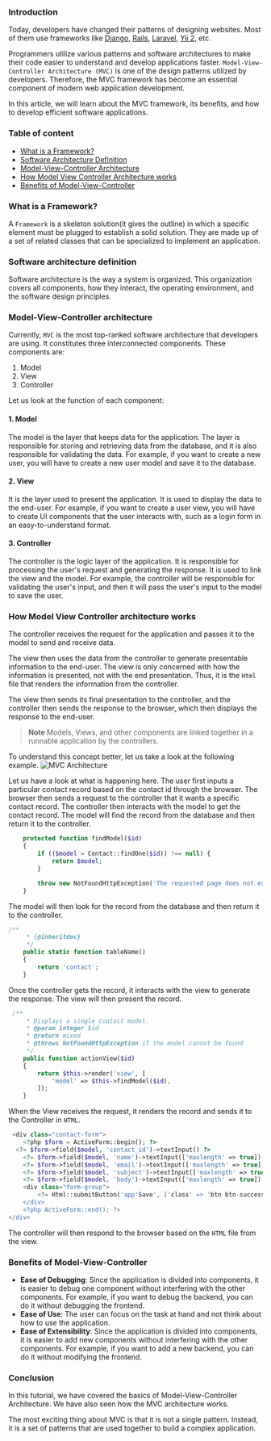 
### Introduction
Today, developers have changed their patterns of designing websites. Most of them use frameworks like [Django](https://www.djangoproject.com), [Rails](https://rubyonrails.org/), [Laravel](https://laravel.com/), [Yii 2](https://www.yiiframework.com/), etc. 

Programmers utilize various patterns and software architectures to make their code easier to understand and develop applications faster. `Model-View-Controller Architecture (MVC)` is one of the design patterns utilized by developers. Therefore, the MVC framework has become an essential component of modern web application development.

In this article, we will learn about the MVC framework, its benefits, and how to develop efficient software applications.

### Table of content
- [What is a Framework?](#what-is-a-framework)
- [Software Architecture Definition](#software-architecture-definition)
- [Model-View-Controller Architecture](#model-view-controller-architecture)
- [How Model View Controller Architecture works](#how-model-view-controller-architecture-works)
- [Benefits of Model-View-Controller ](#benefits-of-model-view-controller )

### What is a Framework?
A `Framework` is a skeleton solution(it gives the outline) in which a specific element must be plugged to establish a solid solution. They are made up of a set of related classes that can be specialized to implement an application.

### Software architecture definition
Software architecture is the way a system is organized. This organization covers all components, how they interact, the operating environment, and the software design principles. 

### Model-View-Controller architecture
Currently, `MVC` is the most top-ranked software architecture that developers are using. It constitutes three interconnected components. These components are: 

1. Model
2. View
3. Controller

Let us look at the function of each component:

#### 1. Model
The model is the layer that keeps data for the application. The layer is responsible for storing and retrieving data from the database, and it is also responsible for validating the data. For example, if you want to create a new user, you will have to create a new user model and save it to the database.

#### 2. View
It is the layer used to present the application. It is used to display the data to the end-user. For example, if you want to create a user view, you will have to create UI components that the user interacts with, such as a login form in an easy-to-understand format.

#### 3. Controller
The controller is the logic layer of the application. It is responsible for processing the user's request and generating the response. It is used to link the view and the model. For example, the controller will be responsible for validating the user's input, and then it will pass the user's input to the model to save the user.

 ### How Model View Controller architecture works
The controller receives the request for the application and passes it to the model to send and receive data.

The view then uses the data from the controller to generate presentable information to the end-user.
The view is only concerned with how the information is presented, not with the end presentation. Thus, it is the `Html` file that renders the information from the controller.
 
The view then sends its final presentation to the controller, and the controller then sends the response to the browser, which then displays the response to the end-user.
 > **Note** Models, Views, and other components are linked together in a runnable application by the controllers.

To understand this concept better, let us take a look at the following example.
![MVC Architecture](/engineering-education/what-is-mvc-and-how-does-it-work?/mvc.png)  

Let us have a look at what is happening here. The user first inputs a particular contact record based on the contact id through the browser. The browser then sends a request to the controller that it wants a specific contact record. The controller then interacts with the model to get the contact record. The model will find the record from the database and then return it to the controller.

```php
    protected function findModel($id)
    {
        if (($model = Contact::findOne($id)) !== null) {
            return $model;
        }

        throw new NotFoundHttpException('The requested page does not exist.');
    } 
```

The model will then look for the record from the database and then return it to the controller.

```php
/**
     * {@inheritdoc}
     */
    public static function tableName()
    {
        return 'contact';
    }  
```

Once the controller gets the record, it interacts with the view to generate the response. The view will then present the record.
```php
 /**
     * Displays a single Contact model.
     * @param integer $id
     * @return mixed
     * @throws NotFoundHttpException if the model cannot be found
     */
    public function actionView($id)
    {
        return $this->render('view', [
            'model' => $this->findModel($id),
        ]);
    }
```
When the View receives the request, it renders the record and sends it to the Controller in `HTML`.
```php
 <div class="contact-form">
    <?php $form = ActiveForm::begin(); ?>
  <?= $form->field($model, 'contact_id')->textInput() ?> 
    <?= $form->field($model, 'name')->textInput(['maxlength' => true]) ?>
    <?= $form->field($model, 'email')->textInput(['maxlength' => true]) ?>
    <?= $form->field($model, 'subject')->textInput(['maxlength' => true]) ?>
    <?= $form->field($model, 'body')->textInput(['maxlength' => true]) ?>
    <div class="form-group">
        <?= Html::submitButton('app'Save', ['class' => 'btn btn-success']) ?>
    </div>
    <?php ActiveForm::end(); ?>
</div> 
```

The controller will then respond to the browser based on the `HTML` file from the view.

### Benefits of Model-View-Controller

- **Ease of Debugging**: Since the application is divided into components, it is easier to debug one component without interfering with the other components. For example, if you want to debug the backend, you can do it without debugging the frontend.
- **Ease of Use**: The user can focus on the task at hand and not think about how to use the application.
- **Ease of Extensibility**: Since the application is divided into components, it is easier to add new components without interfering with the other components. For example, if you want to add a new backend, you can do it without modifying the frontend.

### Conclusion
In this tutorial, we have covered the basics of Model-View-Controller Architecture. We have also seen how the MVC architecture works.

The most exciting thing about MVC is that it is not a single pattern. Instead, it is a set of patterns that are used together to build a complex application.

